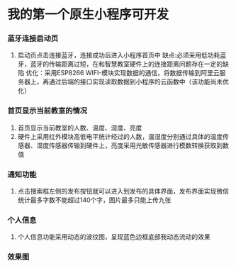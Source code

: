 # 我的第一个原生小程序可开发
### 蓝牙连接启动页
1. 启动页点击连接蓝牙，连接成功后进入小程序首页中
缺点:必须采用低功耗蓝牙，蓝牙的传输距离过短，在和智慧教室硬件上的连接距离问题存在一定的缺陷
优化：采用ESP8266 WIFI-模块实现数据的通信，将数据传输到阿里云服务器上，再通过后端的接口实现读取数据到小程序的云函数中（该功能尚未优化）  
### 首页显示当前教室的情况
1. 首页显示当前教室的人数、温度、湿度、亮度
2. 硬件上采用红外模块高低电平统计经过的人数，温湿度分别通过具体的温度传感器、湿度传感器传输到硬件上，亮度采用光敏传感器进行模数转换获取到数值
### 通知功能
1. 点击搜索框左侧的发布按钮就可以进入到发布的具体界面，发布界面实现微信统计最多字数不能超过140个字，图片最多只能上传九张
### 个人信息
1. 个人信息功能采用动态的波纹图，呈现蓝色边框底部我动态流动的效果
### 效果图




